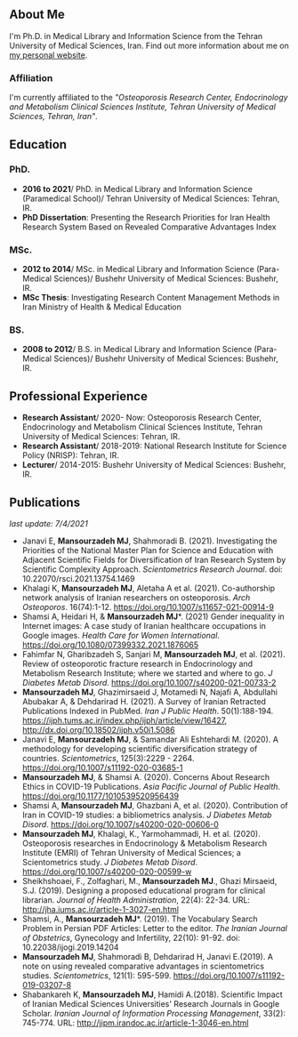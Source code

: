 ## About Me

I'm Ph.D. in Medical Library and Information Science from the Tehran University of Medical Sciences, Iran. Find out more information about me on [my personal website](http://www.mansourzadeh.ir).

### Affiliation

I'm currently affiliated to the *"Osteoporosis Research Center, Endocrinology and Metabolism Clinical Sciences Institute, Tehran University of Medical Sciences, Tehran, Iran"*.

## Education
### PhD.
- **2016 to 2021**/ PhD. in Medical Library and Information Science (Paramedical School)/ Tehran University of Medical Sciences: Tehran, IR.
- **PhD Dissertation**: Presenting the Research Priorities for Iran Health Research System Based on Revealed Comparative Advantages Index

### MSc.
- **2012 to 2014**/ MSc. in Medical Library and Information Science (Para-Medical Sciences)/ Bushehr University of Medical Sciences: Bushehr, IR.
- **MSc Thesis**: Investigating Research Content Management Methods in Iran Ministry of Health & Medical Education

### BS.
- **2008 to 2012**/ B.S. in Medical Library and Information Science (Para-Medical Sciences)/ Bushehr University of Medical Sciences: Bushehr, IR.

## Professional Experience
- **Research Assistant**/ 2020- Now: Osteoporosis Research Center, Endocrinology and Metabolism Clinical Sciences Institute, Tehran University of Medical Sciences: Tehran, IR.
- **Research Assistant**/ 2018-2019: National Research Institute for Science Policy (NRISP): Tehran, IR.
- **Lecturer**/ 2014-2015: Bushehr University of Medical Sciences: Bushehr, IR.


## Publications
*last update: 7/4/2021*
- Janavi E, **Mansourzadeh MJ**, Shahmoradi B. (2021). Investigating the Priorities of the National Master Plan for Science and Education with Adjacent Scientific Fields for Diversification of Iran Research System by Scientific Complexity Approach. *Scientometrics Research Journal*. doi: 10.22070/rsci.2021.13754.1469
- Khalagi K, **Mansourzadeh MJ**, Aletaha A et al. (2021). Co-authorship network analysis of Iranian researchers on osteoporosis. *Arch Osteoporos*. 16(74):1-12. https://doi.org/10.1007/s11657-021-00914-9
- Shamsi A, Heidari H, & **Mansourzadeh MJ***. (2021) Gender inequality in Internet images: A case study of Iranian healthcare occupations in Google images. *Health Care for Women International*.  https://doi.org/10.1080/07399332.2021.1876065
- Fahimfar N, Gharibzadeh S, Sanjari M, **Mansourzadeh MJ**, et al. (2021). Review of osteoporotic fracture research in Endocrinology and Metabolism Research Institute; where we started and where to go. *J Diabetes Metab Disord*. https://doi.org/10.1007/s40200-021-00733-2
- **Mansourzadeh MJ**, Ghazimirsaeid J, Motamedi N, Najafi A, Abdullahi Abubakar A, & Dehdarirad H. (2021). A Survey of Iranian Retracted Publications Indexed in PubMed. *Iran J Public Health*. 50(1):188-194. https://ijph.tums.ac.ir/index.php/ijph/article/view/16427, http://dx.doi.org/10.18502/ijph.v50i1.5086
- Janavi E, **Mansourzadeh MJ**, & Samandar Ali Eshtehardi M. (2020). A methodology for developing scientific diversification strategy of countries. *Scientometrics*, 125(3):2229 - 2264. https://doi.org/10.1007/s11192-020-03685-1
- **Mansourzadeh MJ**, & Shamsi A. (2020). Concerns About Research Ethics in COVID-19 Publications. *Asia Pacific Journal of Public Health*. https://doi.org/10.1177/1010539520956439
- Shamsi A, **Mansourzadeh MJ**, Ghazbani A, et al.  (2020). Contribution of Iran in COVID-19 studies: a bibliometrics analysis. *J Diabetes Metab Disord*. https://doi.org/10.1007/s40200-020-00606-0
- **Mansourzadeh MJ**, Khalagi, K., Yarmohammadi, H. et al. (2020). Osteoporosis researches in Endocrinology & Metabolism Research Institute (EMRI) of Tehran University of Medical Sciences; a Scientometrics study. *J Diabetes Metab Disord*. https://doi.org/10.1007/s40200-020-00599-w
- Sheikhshoaei, F., Zolfaghari, M., **Mansourzadeh MJ**., Ghazi Mirsaeid, S.J. (2019). Designing a proposed educational program for clinical librarian. *Journal of Health Administration*, 22(4): 22-34. URL: http://jha.iums.ac.ir/article-1-3027-en.html
- Shamsi, A., **Mansourzadeh MJ***. (2019). The Vocabulary Search Problem in Persian PDF Articles: Letter to the editor. *The Iranian Journal of Obstetrics*, Gynecology and Infertility, 22(10): 91-92. doi: 10.22038/ijogi.2019.14204
- **Mansourzadeh MJ**, Shahmoradi B, Dehdarirad H, Janavi E.(2019). A note on using revealed comparative advantages in scientometrics studies. *Scientometrics*, 121(1): 595-599. https://doi.org/10.1007/s11192-019-03207-8
- Shabankareh K, **Mansourzadeh MJ**, Hamidi A.(2018). Scientific Impact of Iranian Medical Sciences Universities' Research Journals in Google Scholar. *Iranian Journal of Information Processing Management*, 33(2): 745-774. URL: http://jipm.irandoc.ac.ir/article-1-3046-en.html
